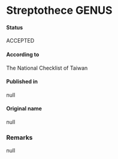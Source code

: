 Streptothece GENUS
=======

#### Status
ACCEPTED

#### According to
The National Checklist of Taiwan

#### Published in
null

#### Original name
null

### Remarks
null
